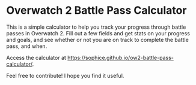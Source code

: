 # Overwatch 2 Battle Pass Calculator

This is a simple calculator to help you track your progress through battle passes in Overwatch 2. Fill out a few fields and get stats on your progress and goals, and see whether or not you are on track to complete the battle pass, and when.

Access the calculator at https://sophice.github.io/ow2-battle-pass-calculator/.

Feel free to contribute! I hope you find it useful.

